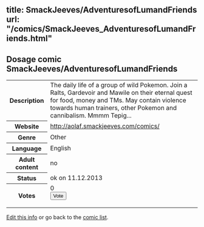 title: SmackJeeves/AdventuresofLumandFriends
url: "/comics/SmackJeeves_AdventuresofLumandFriends.html"
---
Dosage comic SmackJeeves/AdventuresofLumandFriends
-----------------------------------------

<p id="msg"></p>
<script type="text/javascript">
if (window.location.search === '?edit_info_mail=sent_ok') {
  var elem = document.getElementById("msg");
  elem.innerHTML = 'Edited information sucessfully sent for review, which is usually done daily. Thanks!';
  elem.className = 'ok';
}
</script>
<table class="comicinfo">
<tr>
<th>Description</th><td>The daily life of a group of wild Pokemon. Join a Ralts, Gardevoir and Mawile on their eternal quest for food, money and TMs. May contain violence towards human trainers, other Pokemon and cannibalism. Mmmm Tepig...</td>
</tr>
<tr>
<th>Website</th><td><a href="http://aolaf.smackjeeves.com/comics/">http://aolaf.smackjeeves.com/comics/</a></td>
</tr>
<tr>
<th>Genre</th><td>Other</td>
</tr>
<tr>
<th>Language</th><td>English</td>
</tr>
<tr>
<th>Adult content</th><td>no</td>
</tr>
<tr>
<th>Status</th><td>ok on 11.12.2013</td>
</tr>
<tr>
<th>Votes</th><td>0
<form action="http://gaecounter.appspot.com/count/" method="POST">
<input name="name" type="hidden" value="SmackJeeves_AdventuresofLumandFriends"/>
<input name="uid" type="hidden" id="voteuid" value=""/>
<input type="submit" value="Vote"/>
</form>
</td>
</tr>
</table>
<script type="text/javascript">
var ua = navigator.userAgent;
document.getElementById("voteuid").value = ua.replace(/[^a-zA-Z0-9\._:]/g , "_");;
</script>

[Edit this info](SmackJeeves_AdventuresofLumandFriends_edit.html) or go back to the [comic list](../comic-index.html).
